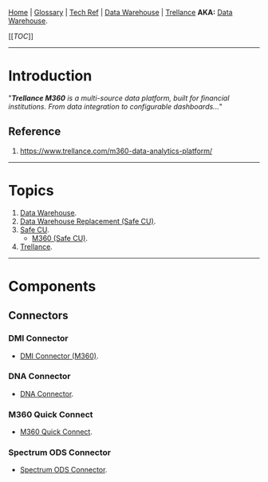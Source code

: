 [Home](/Slalom-LLC/Slalom-Consulting) | [Glossary](/Glossary) | [Tech Ref](/Tech-Ref) | [Data Warehouse](/Tech-Ref/Software-Development/Database/Data-Warehouse) | [Trellance](/Tech-Ref/Trellance)
**AKA:** [Data Warehouse](/Tech-Ref/Software-Development/Database/Data-Warehouse).

[[_TOC_]]

---
# Introduction
"_***Trellance M360*** is a multi-source data platform, built for financial institutions. From data integration to configurable dashboards..._"

## Reference
1. https://www.trellance.com/m360-data-analytics-platform/

---
# Topics
1. [Data Warehouse](/Tech-Ref/Software-Development/Database/Data-Warehouse).
1. [Data Warehouse Replacement (Safe CU)](/Clients/Safe-CU/DEM-\(Data-Engineering-&-Management\)/Data-Warehouse-Replacement).
1. [Safe CU](/Clients/Safe-CU).
   - [M360 (Safe CU)](/Clients/Safe-CU/Infrastructure-\(Safe-CU\)/Systems-and-Services-\(Safe-CU\)/M360-\(Safe-CU\)).
1. [Trellance](/Tech-Ref/Trellance).

---
# Components

## Connectors

### DMI Connector
- [DMI Connector (M360)](/Tech-Ref/Trellance/Trellance-M360/DMI-Connector-\(M360\)).

### DNA Connector
- [DNA Connector](/Tech-Ref/Trellance/Trellance-M360/DNA-Connector-\(M360\)).

### M360 Quick Connect
- [M360 Quick Connect](/Tech-Ref/Trellance/Trellance-M360/M360-Quick-Connect-\(M360\)).

### Spectrum ODS Connector
- [Spectrum ODS Connector](/Tech-Ref/Trellance/Trellance-M360/Spectrum-ODS-Connector-\(M360\)).
